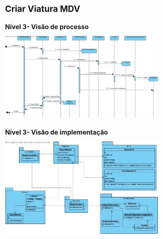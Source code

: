 # Criar Viatura MDV

## Nível 3- Visão de processo

![SDCriarViatura](SD_CriarViatura.jpg)

## Nível 3- Visão de implementação

![CDCriarViatura](CD_CriarViatura.jpg)